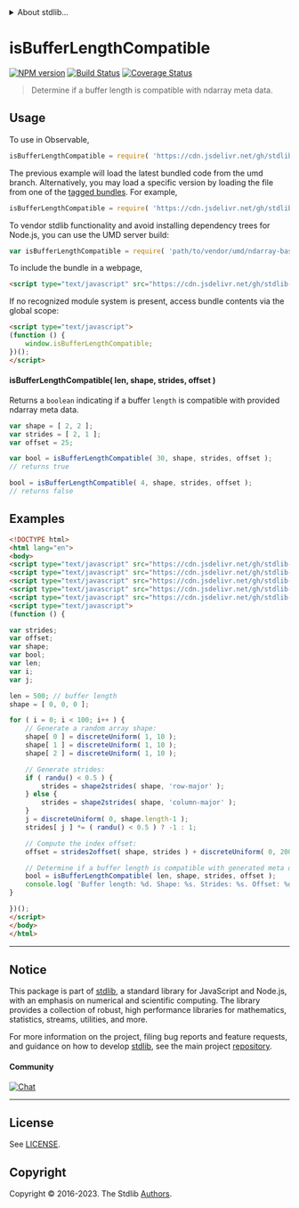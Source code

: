 <!--

@license Apache-2.0

Copyright (c) 2018 The Stdlib Authors.

Licensed under the Apache License, Version 2.0 (the "License");
you may not use this file except in compliance with the License.
You may obtain a copy of the License at

   http://www.apache.org/licenses/LICENSE-2.0

Unless required by applicable law or agreed to in writing, software
distributed under the License is distributed on an "AS IS" BASIS,
WITHOUT WARRANTIES OR CONDITIONS OF ANY KIND, either express or implied.
See the License for the specific language governing permissions and
limitations under the License.

-->


<details>
  <summary>
    About stdlib...
  </summary>
  <p>We believe in a future in which the web is a preferred environment for numerical computation. To help realize this future, we've built stdlib. stdlib is a standard library, with an emphasis on numerical and scientific computation, written in JavaScript (and C) for execution in browsers and in Node.js.</p>
  <p>The library is fully decomposable, being architected in such a way that you can swap out and mix and match APIs and functionality to cater to your exact preferences and use cases.</p>
  <p>When you use stdlib, you can be absolutely certain that you are using the most thorough, rigorous, well-written, studied, documented, tested, measured, and high-quality code out there.</p>
  <p>To join us in bringing numerical computing to the web, get started by checking us out on <a href="https://github.com/stdlib-js/stdlib">GitHub</a>, and please consider <a href="https://opencollective.com/stdlib">financially supporting stdlib</a>. We greatly appreciate your continued support!</p>
</details>

# isBufferLengthCompatible

[![NPM version][npm-image]][npm-url] [![Build Status][test-image]][test-url] [![Coverage Status][coverage-image]][coverage-url] <!-- [![dependencies][dependencies-image]][dependencies-url] -->

> Determine if a buffer length is compatible with ndarray meta data.

<!-- Section to include introductory text. Make sure to keep an empty line after the intro `section` element and another before the `/section` close. -->

<section class="intro">

</section>

<!-- /.intro -->

<!-- Package usage documentation. -->



<section class="usage">

## Usage

To use in Observable,

```javascript
isBufferLengthCompatible = require( 'https://cdn.jsdelivr.net/gh/stdlib-js/ndarray-base-assert-is-buffer-length-compatible@umd/browser.js' )
```
The previous example will load the latest bundled code from the umd branch. Alternatively, you may load a specific version by loading the file from one of the [tagged bundles](https://github.com/stdlib-js/ndarray-base-assert-is-buffer-length-compatible/tags). For example,

```javascript
isBufferLengthCompatible = require( 'https://cdn.jsdelivr.net/gh/stdlib-js/ndarray-base-assert-is-buffer-length-compatible@v0.1.0-umd/browser.js' )
```

To vendor stdlib functionality and avoid installing dependency trees for Node.js, you can use the UMD server build:

```javascript
var isBufferLengthCompatible = require( 'path/to/vendor/umd/ndarray-base-assert-is-buffer-length-compatible/index.js' )
```

To include the bundle in a webpage,

```html
<script type="text/javascript" src="https://cdn.jsdelivr.net/gh/stdlib-js/ndarray-base-assert-is-buffer-length-compatible@umd/browser.js"></script>
```

If no recognized module system is present, access bundle contents via the global scope:

```html
<script type="text/javascript">
(function () {
    window.isBufferLengthCompatible;
})();
</script>
```

#### isBufferLengthCompatible( len, shape, strides, offset )

Returns a `boolean` indicating if a buffer `length` is compatible with provided ndarray meta data.

```javascript
var shape = [ 2, 2 ];
var strides = [ 2, 1 ];
var offset = 25;

var bool = isBufferLengthCompatible( 30, shape, strides, offset );
// returns true

bool = isBufferLengthCompatible( 4, shape, strides, offset );
// returns false
```

</section>

<!-- /.usage -->

<!-- Package usage notes. Make sure to keep an empty line after the `section` element and another before the `/section` close. -->

<section class="notes">

</section>

<!-- /.notes -->

<!-- Package usage examples. -->

<section class="examples">

## Examples

<!-- eslint no-undef: "error" -->

```html
<!DOCTYPE html>
<html lang="en">
<body>
<script type="text/javascript" src="https://cdn.jsdelivr.net/gh/stdlib-js/random-base-discrete-uniform@umd/browser.js"></script>
<script type="text/javascript" src="https://cdn.jsdelivr.net/gh/stdlib-js/ndarray-base-shape2strides@umd/browser.js"></script>
<script type="text/javascript" src="https://cdn.jsdelivr.net/gh/stdlib-js/ndarray-base-strides2offset@umd/browser.js"></script>
<script type="text/javascript" src="https://cdn.jsdelivr.net/gh/stdlib-js/random-base-randu@umd/browser.js"></script>
<script type="text/javascript" src="https://cdn.jsdelivr.net/gh/stdlib-js/ndarray-base-assert-is-buffer-length-compatible@umd/browser.js"></script>
<script type="text/javascript">
(function () {

var strides;
var offset;
var shape;
var bool;
var len;
var i;
var j;

len = 500; // buffer length
shape = [ 0, 0, 0 ];

for ( i = 0; i < 100; i++ ) {
    // Generate a random array shape:
    shape[ 0 ] = discreteUniform( 1, 10 );
    shape[ 1 ] = discreteUniform( 1, 10 );
    shape[ 2 ] = discreteUniform( 1, 10 );

    // Generate strides:
    if ( randu() < 0.5 ) {
        strides = shape2strides( shape, 'row-major' );
    } else {
        strides = shape2strides( shape, 'column-major' );
    }
    j = discreteUniform( 0, shape.length-1 );
    strides[ j ] *= ( randu() < 0.5 ) ? -1 : 1;

    // Compute the index offset:
    offset = strides2offset( shape, strides ) + discreteUniform( 0, 200 );

    // Determine if a buffer length is compatible with generated meta data:
    bool = isBufferLengthCompatible( len, shape, strides, offset );
    console.log( 'Buffer length: %d. Shape: %s. Strides: %s. Offset: %d. Compatible: %s.', len, shape.join( 'x' ), strides.join( ',' ), offset, bool );
}

})();
</script>
</body>
</html>
```

</section>

<!-- /.examples -->

<!-- Section to include cited references. If references are included, add a horizontal rule *before* the section. Make sure to keep an empty line after the `section` element and another before the `/section` close. -->

<section class="references">

</section>

<!-- /.references -->

<!-- Section for related `stdlib` packages. Do not manually edit this section, as it is automatically populated. -->

<section class="related">

</section>

<!-- /.related -->

<!-- Section for all links. Make sure to keep an empty line after the `section` element and another before the `/section` close. -->


<section class="main-repo" >

* * *

## Notice

This package is part of [stdlib][stdlib], a standard library for JavaScript and Node.js, with an emphasis on numerical and scientific computing. The library provides a collection of robust, high performance libraries for mathematics, statistics, streams, utilities, and more.

For more information on the project, filing bug reports and feature requests, and guidance on how to develop [stdlib][stdlib], see the main project [repository][stdlib].

#### Community

[![Chat][chat-image]][chat-url]

---

## License

See [LICENSE][stdlib-license].


## Copyright

Copyright &copy; 2016-2023. The Stdlib [Authors][stdlib-authors].

</section>

<!-- /.stdlib -->

<!-- Section for all links. Make sure to keep an empty line after the `section` element and another before the `/section` close. -->

<section class="links">

[npm-image]: http://img.shields.io/npm/v/@stdlib/ndarray-base-assert-is-buffer-length-compatible.svg
[npm-url]: https://npmjs.org/package/@stdlib/ndarray-base-assert-is-buffer-length-compatible

[test-image]: https://github.com/stdlib-js/ndarray-base-assert-is-buffer-length-compatible/actions/workflows/test.yml/badge.svg?branch=v0.1.0
[test-url]: https://github.com/stdlib-js/ndarray-base-assert-is-buffer-length-compatible/actions/workflows/test.yml?query=branch:v0.1.0

[coverage-image]: https://img.shields.io/codecov/c/github/stdlib-js/ndarray-base-assert-is-buffer-length-compatible/main.svg
[coverage-url]: https://codecov.io/github/stdlib-js/ndarray-base-assert-is-buffer-length-compatible?branch=main

<!--

[dependencies-image]: https://img.shields.io/david/stdlib-js/ndarray-base-assert-is-buffer-length-compatible.svg
[dependencies-url]: https://david-dm.org/stdlib-js/ndarray-base-assert-is-buffer-length-compatible/main

-->

[chat-image]: https://img.shields.io/gitter/room/stdlib-js/stdlib.svg
[chat-url]: https://app.gitter.im/#/room/#stdlib-js_stdlib:gitter.im

[stdlib]: https://github.com/stdlib-js/stdlib

[stdlib-authors]: https://github.com/stdlib-js/stdlib/graphs/contributors

[umd]: https://github.com/umdjs/umd
[es-module]: https://developer.mozilla.org/en-US/docs/Web/JavaScript/Guide/Modules

[deno-url]: https://github.com/stdlib-js/ndarray-base-assert-is-buffer-length-compatible/tree/deno
[umd-url]: https://github.com/stdlib-js/ndarray-base-assert-is-buffer-length-compatible/tree/umd
[esm-url]: https://github.com/stdlib-js/ndarray-base-assert-is-buffer-length-compatible/tree/esm
[branches-url]: https://github.com/stdlib-js/ndarray-base-assert-is-buffer-length-compatible/blob/main/branches.md

[stdlib-license]: https://raw.githubusercontent.com/stdlib-js/ndarray-base-assert-is-buffer-length-compatible/main/LICENSE

</section>

<!-- /.links -->
